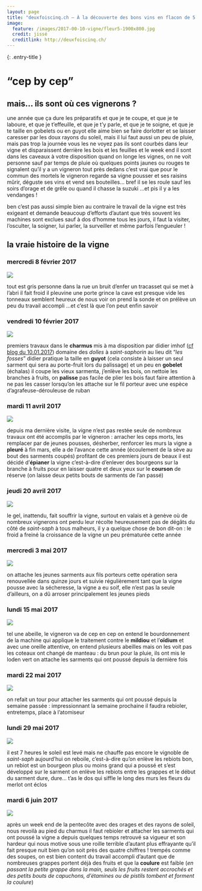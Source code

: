 ```yaml
---
layout: page
title: "deuxfoiscinq.ch — À la découverte des bons vins en flacon de 5 dl de la Suisse romande"
image:
  feature: /images/2017-00-10-vigne/fleur5-1900x800.jpg
  credit: jissé
  creditlink: http://deuxfoiscinq.ch/
---
```


{: .entry-title }
# “cep by cep”

## mais… ils sont où ces vignerons ?

une année que ça dure les préparatifs
et que je te coupe, et que je te laboure, et que je t’effeuille, et que je t’y parle, et que je te soigne, et que je te taille en gobelets ou en guyot
elle aime bien se faire dorlotter et se laisser caresser par les doux rayons du soleil, mais il lui faut aussi un peu de pluie, mais pas trop
la journée vous les ne voyez pas ils sont courbés dans leur vigne et disparaissent derrière les bois et les feuilles
et le week end il sont dans les caveaux à votre disposition
quand on longe les vignes, on ne voit personne sauf par temps de pluie où quelques points jaunes ou rouges te signalent qu’il y a un vigneron tout près dedans
c’est vrai que pour le commun des mortels le vigneron regarde sa vigne pousser et ses raisins mûrir, déguste ses vins et vend ses bouteilles… bref il se les roule sauf les soirs d’orage et de grêle ou quand il chasse la suzuki
…et pis il y a les vendanges !

ben c’est pas aussi simple
bien au contraire le travail de la vigne est très exigeant et demande beaucoup d’efforts d’autant que très souvent les machines sont exclues sauf à dos d’homme
tous les jours, il faut la visiter, l’osculter, la soigner, lui parler, la surveiller et même parfois l’engueuler !

## la vraie histoire de la vigne

### mercredi 8 février 2017

[![][i1]][i1]

[i1]: ../images/2017-00-10-vigne/fevrier.jpg

tout est gris
personne dans la rue
un bruit d’enfer un tracasset qui se met à l’abri
il fait froid il pleuvine
une porte grince la cave est presque vide
les tonneaux semblent heureux de nous voir
on prend la sonde et on prélève un peu du travail accompli
…et c’est là que l’on peut enfin savoir

### vendredi 10 février 2017

[![][i2]][i2]

[i2]: ../images/2017-00-10-vigne/hommerouge3.jpg

premiers travaux dans le **charmus** mis à ma disposition par didier imhof ([cf blog du 10.01.2017](/blog/rivaz-cave-des-dolles/)) domaine des *dolles* à *saint-saphorin* au lieu dit “*les fosses*”
didier pratique la taille en **guyot** (cela consiste à laisser un seul sarment qui sera au porte-fruit lors du palissage) et un peu en **gobelet** (échalas)
il coupe les vieux sarmenta, j’enlève les bois, on nettoie les branches à fruits, on **palisse** pas facile de plier les bois faut faire attention à ne pas les casser lorsqu’on les attache sur le fil porteur avec une espèce d’agrafeuse-dérouleuse de ruban

### mardi 11 avril 2017

[![][i3]][i3]

[i3]: ../images/2017-00-10-vigne/attachemai.jpg

depuis ma dernière visite, la vigne n’est pas restée seule de nombreux travaux ont été accomplis par le vigneron : arracher les ceps morts, les remplacer par de jeunes pousses, désherber, renforcer les murs la vigne a **pleuré** à fin mars, elle a de l’avance cette année (écoulement de la sève au bout des sarments coupés)
profitant de ces premiers jours de beaux il est décidé d’**épianer** la vigne c’est-à-dire d’enlever des bourgeons sur la branche à fruits pour en laisser quatre et deux yeux sur le **courson** de réserve (on laisse deux petits bouts de sarments de l’an passé)

### jeudi 20 avril 2017

[![][i4]][i4]

[i4]: ../images/2017-00-10-vigne/cagrimpe.jpg

le gel, inattendu, fait souffrir la vigne, surtout en valais et à genève où de nombreux vignerons ont perdu leur récolte
heureusement pas de dégâts du côté de *saint-saph*
à tous malheurs, il y a quelque chose de bon dit-on : le froid a freiné la croissance de la vigne un peu prématurée cette année

### mercredi 3 mai 2017

[![][i5]][i5]

[i5]: ../images/2017-00-10-vigne/attache.jpg

on attache les jeunes sarments aux fils porteurs cette opération sera renouvellée dans quinze jours et suivie régulièrement tant que la vigne pousse
avec la sécheresse, la vigne a eu soif, elle n’est pas la seule d’ailleurs, on a dû arroser principalement les jeunes pieds

### lundi 15 mai 2017

[![][i6]][i6]

[i6]: ../images/2017-00-10-vigne/traitement1.jpg

tel une abeille, le vigneron va de cep en cep
on entend le bourdonnement de la machine qui applique le traitement contre le **mildiou** et l’**oïdium** et avec une oreille attentive, on entend plusieurs abeilles mais on les voit pas
les coteaux ont changé de manteau : du brun pour la pluie, ils ont mis le loden vert
on attache les sarments qui ont poussé depuis la dernière fois

### mardi 22 mai 2017

[![][i7]][i7]

[i7]: ../images/2017-00-10-vigne/effeuille1.jpg

on refait un tour pour attacher les sarments qui ont poussé depuis la semaine passée : impressionnant
la semaine prochaine il faudra rebioler, entretemps, place à l’atomiseur

### lundi 29 mai 2017

[![][i8]][i8]

[i8]: ../images/2017-00-10-vigne/travailleurs2.jpg

il est 7 heures le soleil est levé mais ne chauffe pas encore le vignoble de *saint-saph* aujourd’hui on reboile, c’est-à-dire qu’on enlève les rebiots
bon, un rebiot est un bourgeon plus ou moins grand qui a poussé et s’est développé sur le sarment on enlève les rebiots entre les grappes et le début du sarment
dure, dure… t’as le dos qui siffle
le long des murs les fleurs du merlot ont éclos

### mardi 6 juin 2017

[![][i9]][i9]

[i9]: ../images/2017-00-10-vigne/rivaz2.jpg

après un week end de la pentecôte avec des orages et des rayons de soleil, nous revoilà au pied du charmus
il faut rebioler et attacher les sarments qui ont poussé
la vigne a depuis quelques temps retrouvé sa vigueur et son hardeur qui nous motive sous une roille terrible d’autant plus effrayante qu’il fait presque nuit bien qu’on soit près des quatre chiffres ! trempés comme des soupes, on est bien content du travail accompli d’autant que de nombreuses grappes portent déjà des fruits et que la **coulure** est faible (*en passant la petite grappe dans la main, seuls les fruits restent accrochés et des petits bouts de capuchons, d’étamines ou de pistils tombent et forment la coulure*)
